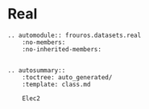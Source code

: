 # Real

```{eval-rst}
.. automodule:: frouros.datasets.real
    :no-members:
    :no-inherited-members:
```

```{currentmodule} frouros.datasets.real
```

```{eval-rst}
.. autosummary::
    :toctree: auto_generated/
    :template: class.md

    Elec2
```
